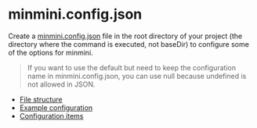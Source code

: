 # minmini.config.json

Create a <u>minmini.config.json</u> file in the root directory of your project (the directory where the command is executed, not baseDir) to configure some of the options for minmini.

> If you want to use the default but need to keep the configuration name in minmini.config.json, you can use null because undefined is not allowed in JSON.

- [File structure](../../start/#file-structure)
- [Example configuration](../example/)
- [Configuration items](../../config/)